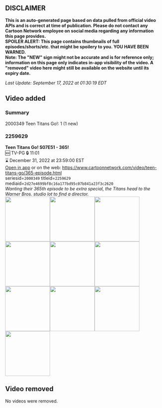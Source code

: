## DISCLAIMER
**This is an auto-generated page based on data pulled from official video APIs and is correct at time of publication. Please do not contact any Cartoon Network employee on social media regarding any information this page provides.**  
**SPOILER ALERT: This page contains thumbnails of full episodes/shorts/etc. that might be spoilery to you. YOU HAVE BEEN WARNED.**  
**Note: The "NEW" sign might not be accurate and is for reference only; information on this page only indicates in-app visibility of the video. A "removed" video here might still be available on the website until its expiry date.**  

_Last Update: September 17, 2022 at 01:30:19 EDT_
## Video added
### Summary
2000349 Teen Titans Go!: 1 (1 new)  
### 2259629
**Teen Titans Go! S07E51 - 365!**  
🆕 TV-PG 🔒 11:01  
⌛ December 31, 2022 at 23:59:00 EST  
[Open in app](https://cnvideo.sercomkc.org/redirector.html?type=cnapp&seriesid=2000349&titleid=2259629&mediaid=2d27e4699bf8c16a177bd95c07b841a23f3c2620) or on the web: https://www.cartoonnetwork.com/video/teen-titans-go/365-episode.html  
seriesid=`2000349` titleid=`2259629` mediaid=`2d27e4699bf8c16a177bd95c07b841a23f3c2620`  
_Wanting their 365th episode to be extra special, the Titans head to the Warner Bros. studio lot to find a director._  
<a href="https://s3.amazonaws.com/cartoonorchestrator/2259629_001_1280x720.jpg"><img src="https://s3.amazonaws.com/cartoonorchestrator/2259629_001_640x360.jpg" height="144px" /></a><a href="https://s3.amazonaws.com/cartoonorchestrator/2259629_002_1280x720.jpg"><img src="https://s3.amazonaws.com/cartoonorchestrator/2259629_002_640x360.jpg" height="144px" /></a><a href="https://s3.amazonaws.com/cartoonorchestrator/2259629_003_1280x720.jpg"><img src="https://s3.amazonaws.com/cartoonorchestrator/2259629_003_640x360.jpg" height="144px" /></a><a href="https://s3.amazonaws.com/cartoonorchestrator/2259629_004_1280x720.jpg"><img src="https://s3.amazonaws.com/cartoonorchestrator/2259629_004_640x360.jpg" height="144px" /></a><a href="https://s3.amazonaws.com/cartoonorchestrator/2259629_005_1280x720.jpg"><img src="https://s3.amazonaws.com/cartoonorchestrator/2259629_005_640x360.jpg" height="144px" /></a><a href="https://s3.amazonaws.com/cartoonorchestrator/2259629_006_1280x720.jpg"><img src="https://s3.amazonaws.com/cartoonorchestrator/2259629_006_640x360.jpg" height="144px" /></a><a href="https://s3.amazonaws.com/cartoonorchestrator/2259629_007_1280x720.jpg"><img src="https://s3.amazonaws.com/cartoonorchestrator/2259629_007_640x360.jpg" height="144px" /></a><a href="https://s3.amazonaws.com/cartoonorchestrator/2259629_008_1280x720.jpg"><img src="https://s3.amazonaws.com/cartoonorchestrator/2259629_008_640x360.jpg" height="144px" /></a><a href="https://s3.amazonaws.com/cartoonorchestrator/2259629_009_1280x720.jpg"><img src="https://s3.amazonaws.com/cartoonorchestrator/2259629_009_640x360.jpg" height="144px" /></a><a href="https://s3.amazonaws.com/cartoonorchestrator/2259629_010_1280x720.jpg"><img src="https://s3.amazonaws.com/cartoonorchestrator/2259629_010_640x360.jpg" height="144px" /></a>
## Video removed
No videos were removed.  
